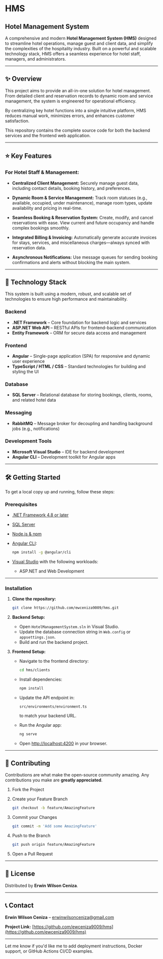 # HMS

## Hotel Management System

A comprehensive and modern **Hotel Management System (HMS)** designed to streamline hotel operations, manage guest and client data, and simplify the complexities of the hospitality industry. Built on a powerful and scalable technology stack, HMS offers a seamless experience for hotel staff, managers, and administrators.

---

## ✨ Overview

This project aims to provide an all-in-one solution for hotel management. From detailed client and reservation records to dynamic room and service management, the system is engineered for operational efficiency.

By centralizing key hotel functions into a single intuitive platform, HMS reduces manual work, minimizes errors, and enhances customer satisfaction.

This repository contains the complete source code for both the backend services and the frontend web application.

---

## ⭐ Key Features

### For Hotel Staff & Management:

* **Centralized Client Management:**
  Securely manage guest data, including contact details, booking history, and preferences.

* **Dynamic Room & Service Management:**
  Track room statuses (e.g., available, occupied, under maintenance), manage room types, update availability and pricing in real-time.

* **Seamless Booking & Reservation System:**
  Create, modify, and cancel reservations with ease. View current and future occupancy and handle complex bookings smoothly.

* **Integrated Billing & Invoicing:**
  Automatically generate accurate invoices for stays, services, and miscellaneous charges—always synced with reservation data.

* **Asynchronous Notifications:**
  Use message queues for sending booking confirmations and alerts without blocking the main system.

---

## 🚀 Technology Stack

This system is built using a modern, robust, and scalable set of technologies to ensure high performance and maintainability.

### Backend

* **.NET Framework** – Core foundation for backend logic and services
* **ASP.NET Web API** – RESTful APIs for frontend-backend communication
* **Entity Framework** – ORM for secure data access and management

### Frontend

* **Angular** – Single-page application (SPA) for responsive and dynamic user experience
* **TypeScript / HTML / CSS** – Standard technologies for building and styling the UI

### Database

* **SQL Server** – Relational database for storing bookings, clients, rooms, and related hotel data

### Messaging

* **RabbitMQ** – Message broker for decoupling and handling background jobs (e.g., notifications)

### Development Tools

* **Microsoft Visual Studio** – IDE for backend development
* **Angular CLI** – Development toolkit for Angular apps

---

## 🛠️ Getting Started

To get a local copy up and running, follow these steps:

### Prerequisites

* [.NET Framework 4.8 or later](https://dotnet.microsoft.com/)
* [SQL Server](https://www.microsoft.com/en-us/sql-server/)
* [Node.js & npm](https://nodejs.org/)
* [Angular CLI](https://angular.io/cli):

  ```sh
  npm install -g @angular/cli
  ```
* [Visual Studio](https://visualstudio.microsoft.com/) with the following workloads:

  * ASP.NET and Web Development

---

### Installation

1. **Clone the repository:**

   ```sh
   git clone https://github.com/ewceniza9009/hms.git
   ```

2. **Backend Setup:**

   * Open `HotelManagementSystem.sln` in Visual Studio.
   * Update the database connection string in `Web.config` or `appsettings.json`.
   * Build and run the backend project.

3. **Frontend Setup:**

   * Navigate to the frontend directory:

     ```sh
     cd hms/clients
     ```

   * Install dependencies:

     ```sh
     npm install
     ```

   * Update the API endpoint in:

     ```
     src/environments/environment.ts
     ```

     to match your backend URL.

   * Run the Angular app:

     ```sh
     ng serve
     ```

   * Open [http://localhost:4200](http://localhost:4200) in your browser.

---

## 🤝 Contributing

Contributions are what make the open-source community amazing. Any contributions you make are **greatly appreciated**.

1. Fork the Project
2. Create your Feature Branch

   ```sh
   git checkout -b feature/AmazingFeature
   ```
3. Commit your Changes

   ```sh
   git commit -m 'Add some AmazingFeature'
   ```
4. Push to the Branch

   ```sh
   git push origin feature/AmazingFeature
   ```
5. Open a Pull Request

---

## 📜 License

Distributed by **Erwin Wilson Ceniza**.

---

## 📞 Contact

**Erwin Wilson Ceniza** – [erwinwilsonceniza@gmail.com](mailto:erwinwilsonceniza@gmail.com)

**Project Link:** [https://github.com/ewceniza9009/hms](https://github.com/ewceniza9009/hms)

---

Let me know if you'd like me to add deployment instructions, Docker support, or GitHub Actions CI/CD examples.
